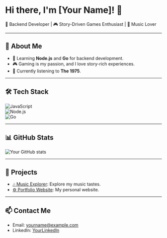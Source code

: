 # Hi there, I'm [Your Name]! 👋  

🎯 Backend Developer | 🎮 Story-Driven Games Enthusiast | 🎵 Music Lover  

---

## 🌟 About Me  
- 🌱 Learning **Node.js** and **Go** for backend development.  
- 🎮 Gaming is my passion, and I love story-rich experiences.  
- 🎵 Currently listening to **The 1975**.  

---

## 🛠️ Tech Stack  
![JavaScript](https://img.shields.io/badge/-JavaScript-F7DF1E?logo=javascript&logoColor=black)  
![Node.js](https://img.shields.io/badge/-Node.js-339933?logo=node.js&logoColor=white)  
![Go](https://img.shields.io/badge/-Go-00ADD8?logo=go&logoColor=white)  

---

## 📊 GitHub Stats  
![Your GitHub stats](https://github-readme-stats.vercel.app/api?username=YourUsername&show_icons=true&theme=radical)  

---

## 🔧 Projects  
- [🎶 Music Explorer](https://github.com/YourUsername/music-explorer): Explore my music tastes.  
- [⚙️ Portfolio Website](https://github.com/YourUsername/portfolio-website): My personal website.  

---

## 📫 Contact Me  
- Email: yourname@example.com  
- LinkedIn: [YourLinkedIn](https://linkedin.com/in/yourprofile)  
